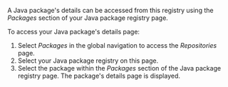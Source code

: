 A Java package's details can be accessed from this registry using the _Packages_ section of your Java package registry page.

To access your Java package's details page:

1. Select _Packages_ in the global navigation to access the _Repositories_ page.
1. Select your Java package registry on this page.
1. Select the package within the _Packages_ section of the Java package registry page. The package's details page is displayed.
